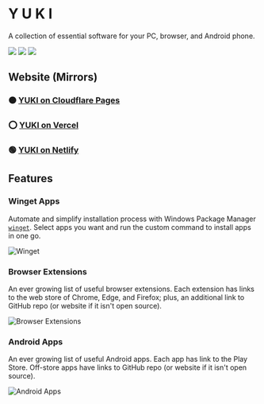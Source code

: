 # Y U K I

A collection of essential software for your PC, browser, and Android phone.

<a href="https://github.com/Az-21/yuki/blob/main/LICENSE" alt="GPL 3.0">
        <img src="https://img.shields.io/github/license/Az-21/yuki?style=for-the-badge" /></a>
<a href="https://kit.svelte.dev/" alt="Svelte">
        <img src="https://img.shields.io/badge/Built%20With-Svelte-%23F73C00?style=for-the-badge&logo=svelte" /></a>
<a href="https://tailwindcss.com/" alt="Tailwind CSS">
        <img src="https://img.shields.io/badge/Styled%20With-Tailwind-%2306B6D4?style=for-the-badge&logo=tailwind%20css" /></a>

## Website (Mirrors)

### 🟠 [YUKI on Cloudflare Pages](https://yuki.pages.dev)

### ⭕ [YUKI on Vercel](https://yuki-sage.vercel.app)

### 🟢 [YUKI on Netlify](https://yuki-github.netlify.app)

## Features

### Winget Apps

Automate and simplify installation process with Windows Package Manager [`winget`](https://github.com/microsoft/winget-cli). Select apps you want and run the custom command to install apps in one go.

![Winget](https://res.cloudinary.com/az21/image/upload/v1675845005/yuki/readme/winget_jkorwt.png)

### Browser Extensions

An ever growing list of useful browser extensions. Each extension has links to the web store of Chrome, Edge, and Firefox; plus, an additional link to GitHub repo (or website if it isn't open source).

![Browser Extensions](https://res.cloudinary.com/az21/image/upload/v1675845005/yuki/readme/browser_tgydtd.png)

### Android Apps

An ever growing list of useful Android apps. Each app has link to the Play Store. Off-store apps have links to GitHub repo (or website if it isn't open source).

![Android Apps](https://res.cloudinary.com/az21/image/upload/v1675845004/yuki/readme/android_as4srf.png)
